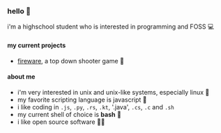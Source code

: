 ### hello 👋

i'm a highschool student who is interested in programming and FOSS 💻



#### my current projects
- [fireware](http://github.com/hcandar/fireware), a top down shooter game 🔫

#### about me
- i'm very interested in unix and unix-like systems, especially linux 🐧
- my favorite scripting language is javascript 📜
- i like coding in `.js`, `.py`, `.rs`, `.kt`, '.java', `.cs`, `.c` and `.sh`
- my current shell of choice is **bash** 🐚
- i like open source software 👨‍💻
